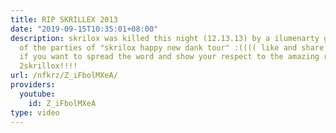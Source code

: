 ```yaml
---
title: RIP SKRILLEX 2013
date: "2019-09-15T10:35:01+08:00"
description: skrilox was killed this night (12.13.13) by a ilumenarty gunman at one
  of the parties of "skrilox happy new dank tour" :(((( like and share this video
  if you want to spread the word and show your respect to the amazing rapper!!!! rip
  2skrillox!!!!
url: /nfkrz/Z_iFbolMXeA/
providers:
  youtube:
    id: Z_iFbolMXeA
type: video
---
```

